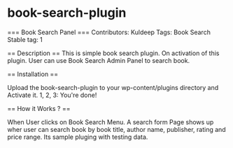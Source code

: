 # book-search-plugin

=== Book Search Panel ===
Contributors: Kuldeep
Tags: Book Search 
Stable tag: 1

== Description ==
This is simple book search plugin. On activation of this plugin. User can use Book Search Admin Panel to search book. 


== Installation ==

Upload the book-search-plugin to your wp-content/plugins directory and Activate it.
1, 2, 3: You're done!


== How it Works ? ==

When User clicks on Book Search Menu. A search form Page shows up wher user can search book by book title, author name, publisher, rating and price range. Its sample pluging with testing data. 


